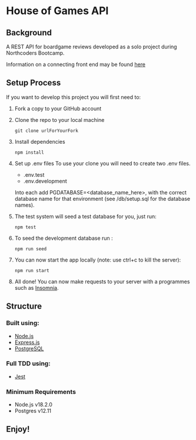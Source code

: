 # House of Games API

## Background

A REST API for boardgame reviews developed as a solo project during Northcoders Bootcamp.

<!-- A version of this api is hosted [here](https://you-game.onrender.com/api). -->

Information on a connecting front end may be found [here](https://github.com/jefner876/fe-nc-games) <!-- and a version of the hosted app [here](https://you-game.netlify.app/reviews) -->

## Setup Process

If you want to develop this project you will first need to:

1. Fork a copy to your GitHub account
2. Clone the repo to your local machine
   ```
   git clone urlForYourFork
   ```
3. Install dependencies

   ```
   npm install
   ```

4. Set up .env files
   To use your clone you will need to create two .env files.

   - .env.test
   - .env.development

   Into each add PGDATABASE=<database_name_here>, with the correct database name for that environment (see /db/setup.sql for the database names).

5. The test system will seed a test database for you, just run:
   ```
   npm test
   ```
6. To seed the development database run :
   ```
   npm run seed
   ```
7. You can now start the app locally (note: use ctrl+c to kill the server):
   ```
   npm run start
   ```
8. All done! You can now make requests to your server with a programmes such as [Insomnia](https://insomnia.rest/).

## Structure

### Built using:

- [Node.js](https://nodejs.org/en/about/)
- [Express.js](https://expressjs.com/)
- [PostgreSQL](https://www.postgresql.org/)

### Full TDD using:

- [Jest](https://jestjs.io/)

### Minimum Requirements

- Node.js v18.2.0
- Postgres v12.11

## Enjoy!
